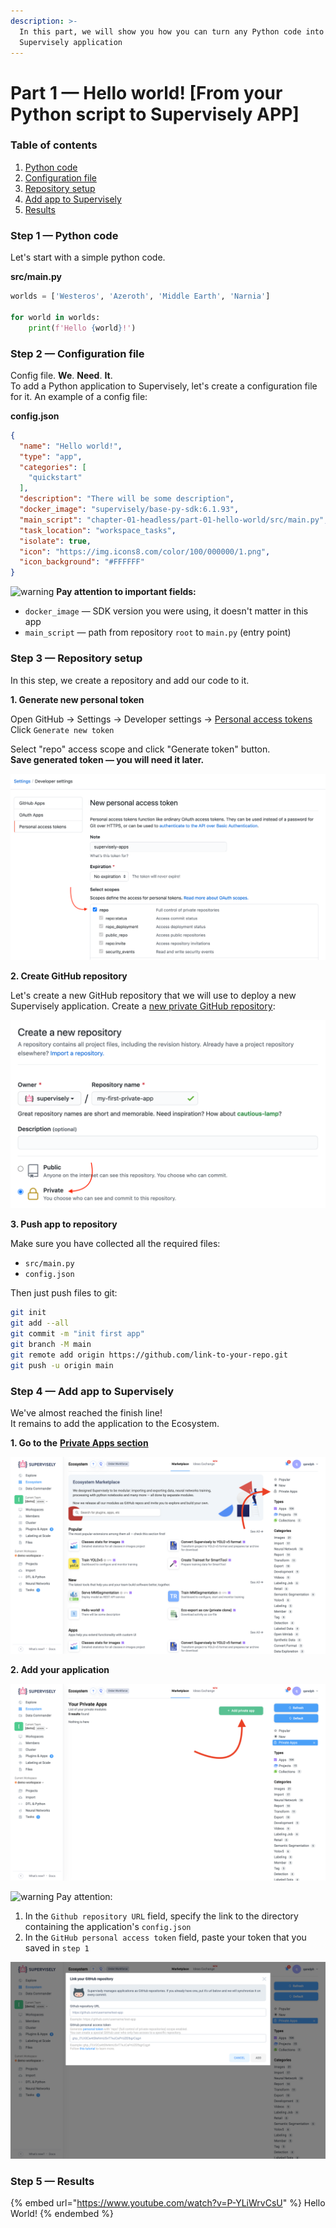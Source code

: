 ```yaml
---
description: >-
  In this part, we will show you how you can turn any Python code into a
  Supervisely application
---
```


# Part 1 — Hello world! \[From your Python script to Supervisely APP]

### **Table of contents**

1. [Python code](part-1-hello-world-from-your-python-script-to-supervisely-app.md#step-1-python-code)
2. [Configuration file](part-1-hello-world-from-your-python-script-to-supervisely-app.md#step-2-configuration-file)
3. [Repository setup](part-1-hello-world-from-your-python-script-to-supervisely-app.md#step-3-repository-setup)
4. [Add app to Supervisely](part-1-hello-world-from-your-python-script-to-supervisely-app.md#step-4-add-app-to-supervisely)
5. [Results](part-1-hello-world-from-your-python-script-to-supervisely-app.md#step-5-results)

### Step 1 — Python code

Let's start with a simple python code.

**src/main.py**

```python
worlds = ['Westeros', 'Azeroth', 'Middle Earth', 'Narnia']

for world in worlds:
    print(f'Hello {world}!')
```

### Step 2 — Configuration file

Config file. **We**. **Need**. **It**.\
To add a Python application to Supervisely, let's create a configuration file for it. An example of a config file:

**config.json**

```json
{
  "name": "Hello world!",
  "type": "app",
  "categories": [
    "quickstart"
  ],
  "description": "There will be some description",
  "docker_image": "supervisely/base-py-sdk:6.1.93",
  "main_script": "chapter-01-headless/part-01-hello-world/src/main.py",
  "task_location": "workspace_tasks",
  "isolate": true,
  "icon": "https://img.icons8.com/color/100/000000/1.png",
  "icon_background": "#FFFFFF"
}
```



<img src="https://github.githubassets.com/images/icons/emoji/unicode/26a0.png" alt="warning" data-size="line"> **Pay attention to important fields:**

* `docker_image` — SDK version you were using, it doesn't matter in this app
* `main_script` — path from repository `root` to `main.py` (entry point)

### Step 3 — Repository setup

In this step, we create a repository and add our code to it.

**1. Generate new personal token**

Open GitHub → Settings → Developer settings → [Personal access tokens](https://github.com/settings/tokens)\
Click `Generate new token`

Select "repo" access scope and click "Generate token" button.\
**Save generated token — you will need it later.**

![personal github token](../../../../.gitbook/assets/personal-token.png)

**2. Create GitHub repository**

Let's create a new GitHub repository that we will use to deploy a new Supervisely application. Create a [new private GitHub repository](https://github.com/new):

![new repository](../../../../.gitbook/assets/new-repo.png)

**3. Push app to repository**

Make sure you have collected all the required files:

* `src/main.py`
* `config.json`

Then just push files to git:

```bash
git init
git add --all
git commit -m "init first app"
git branch -M main
git remote add origin https://github.com/link-to-your-repo.git
git push -u origin main
```

### Step 4 — Add app to Supervisely

We've almost reached the finish line!\
It remains to add the application to the Ecosystem.

**1. Go to the** [**Private Apps section**](http://supervisely.com/ecosystem/private)

![private apps](../../../../.gitbook/assets/private-apps-section.png)

**2. Add your application**

![add private app button](../../../../.gitbook/assets/add-private-app-button.png)



<img src="https://github.githubassets.com/images/icons/emoji/unicode/26a0.png" alt="warning" data-size="line"> Pay attention:

1. In the `Github repository URL` field, specify the link to the directory containing the application's `config.json`
2. In the `GitHub personal access token` field, paste your token that you saved in `step 1`

![add private app credentials](../../../../.gitbook/assets/add-private-app-creds.png)

### Step 5 — Results

{% embed url="https://www.youtube.com/watch?v=P-YLiWrvCsU" %}
Hello World!
{% endembed %}

